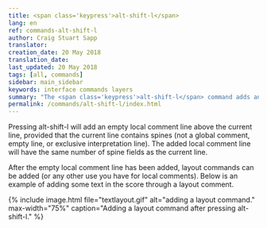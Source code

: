 ```yaml
---
title: <span class='keypress'>alt-shift-l</span>
lang: en
ref: commands-alt-shift-l
author: Craig Stuart Sapp
translator: 
creation_date: 20 May 2018
translation_date: 
last_updated: 20 May 2018
tags: [all, commands]
sidebar: main_sidebar
keywords: interface commands layers
summary: "The <span class='keypress'>alt-shift-l</span> command adds an empty local comment line above the current line in the text editor."
permalink: /commands/alt-shift-l/index.html
---
```


Pressing <span class="keypress">alt-shift-l</span> will add an empty
local comment line above the current line, provided that the current
line contains spines (not a global comment, empty line, or exclusive
interpretation line).  The added local comment line will have the same
number of spine fields as the current line.

After the empty local comment line has been added, layout commands
can be added (or any other use you have for local comments).  Below
is an example of adding some text in the score through a layout
comment.


{% include image.html
	file="textlayout.gif"
	alt="adding a layout command."
	max-width="75%"
	caption="Adding a layout command after pressing alt-shift-l."
%}



